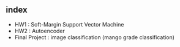 ## index
* HW1 : Soft-Margin Support Vector Machine
* HW2 : Autoencoder
* Final Project : image classification (mango grade classification)
